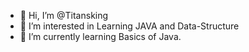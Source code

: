 - 👋 Hi, I’m @Titansking
- 👀 I’m interested in Learning JAVA and Data-Structure
- 🌱 I’m currently learning Basics of Java.

<!---
Titansking/Titansking is a ✨ special ✨ repository because its `README.md` (this file) appears on your GitHub profile.
You can click the Preview link to take a look at your changes.
--->
